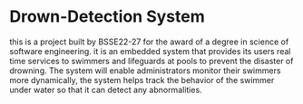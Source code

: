 # Drown-Detection System
this is a project built by BSSE22-27 for the award of a degree in science of software engineering.
it is an embedded system that provides its users real time services to swimmers and lifeguards at pools to prevent the disaster of drowning. The system will enable administrators monitor their swimmers more dynamically, the system helps track the behavior of the swimmer under water so that it can detect any abnormalities.

